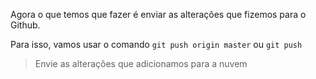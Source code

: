 Agora o que temos que fazer é enviar as alterações que fizemos para o Github.

Para isso, vamos usar o comando `git push origin master` ou `git push`

> Envie as alterações que adicionamos para a nuvem